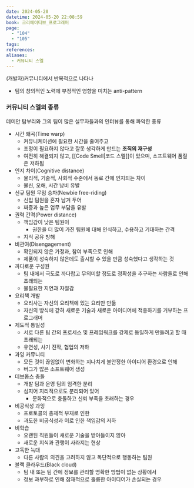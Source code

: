 ```yaml
---
date: 2024-05-20
datetime: 2024-05-20 22:08:59
book: 크리에이티브_프로그래머
page:
  - "104"
  - "105"
tags: 
references: 
aliases:
  - 커뮤니티 스멜
---
```

(개발자)커뮤니티에서 반복적으로 나타나
- 팀의 창의적인 노력에 부정적인 영향을 미치는 anti-pattern

### 커뮤니티 스멜의 종류
데미안 탐부리와 그의 팀이 많은 실무자들과의 인터뷰를 통해 파악한 종류
- 시간 왜곡(Time warp)
	- 커뮤니케이션에 필요한 시간을 줄여주고
	- 조정이 필요하지 않다고 잘못 생각하게 만드는 **조직의 재구성**
	- 여전히 해결되지 않고, [[Code Smell|코드 스멜]]이 있으며, 소프트웨어 품질은 저하됨
- 인지 차이(Cognitive distance)
	- 물리적, 기술적, 사회적 수준에서 동료 간에 인지되는 차이
	- 불신, 오해, 시간 낭비 유발
- 신규 팀원 무임 승차(Newbie free-riding)
	- 신입 팀원을 혼자 남겨 두어
	- 짜증과 높은 업무 부담을 유발
- 권력 간격(Power distance)
	- 책임감이 낮은 팀원이
		- 권한을 더 많이 가진 팀원에 대해 인식하고, 수용하고 기대하는 간격
	- 지식 공유 방해
- 비관여(Disengagement)
	- 확인되지 않은 가정과, 참여 부족으로 인해
	- 제품이 성숙하지 않은데도 출시할 수 있을 만큼 성숙했다고 생각하는 것
- 까다로운 구성원
	- 팀 내에서 극도로 까다랍고 무의미할 정도로 정확성을 추구하는 사람들로 인해 초래되는 
	- 불필요한 지연과 자절감
- 요리책 개발
	- 요리사는 자신의 요리책에 있는 요리만 만듦
	- 자신의 방식에 갇혀 새로운 기술과 새로운 아이디어에 적응하기를 거부하는 프로그래머
- 제도적 통일성
	- 서로 다른 팀 간의 프로세스 및 프레임워크를 강제로 동일하게 만들려고 할 때 초래되는
	- 유연성, 사기 진작, 협업의 저하
- 과잉 커뮤니티
	- 모든 것이 끊임없이 변화하는 지나치게 불안정한 아이디어 환경으로 인해
	- 버그가 많은 소프트웨어 생성
- 데브옵스 충돌
	- 개발 팀과 운영 팀의 엄격한 분리
	- 심지어 지리적으로도 분리되어 있어
		- 문화적으로 충돌하고 신뢰 부족을 초래하는 경우
- 비공식성 과잉
	- 프로토콜의 총제적 부재로 인한
	- 과도한 비공식성과 이로 인한 책임감의 저하
- 비학습
	- 오랜된 직원들이 새로운 기술을 받아들이지 않아
	- 새로운 지식과 관행이 사라지는 현상
- 고독한 늑대
	- 다른 사람의 의견을 고려하지 않고 독단적으로 행동하는 팀원
- 블랙 클라우드(Black cloud)
	- 팀 내 또는 팀 간에 정보를 관리할 명확한 방법이 없는 상황에서
	- 정보 과부하로 인해 잠재적으로 훌륭한 아이디어가 손실되는 경우

